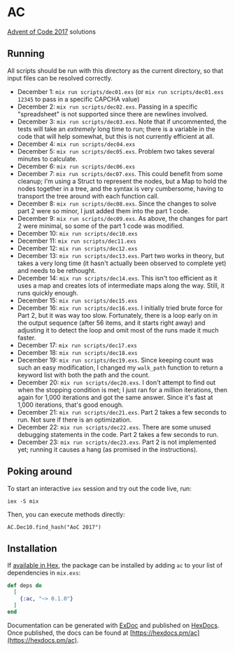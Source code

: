 # AC

[Advent of Code 2017](http://adventofcode.com/2017) solutions

## Running
All scripts should be run with this directory as the current directory, so that
input files can be resolved correctly.

* December 1:  `mix run scripts/dec01.exs` (or `mix run scripts/dec01.exs 12345`
  to pass in a specific CAPCHA value)
* December 2:  `mix run scripts/dec02.exs`.  Passing in a specific "spreadsheet"
  is not supported since there are newlines involved.
* December 3:  `mix run scripts/dec03.exs`.  Note that if uncommented, the tests
  will take an _extremely_ long time to run; there is a variable in the code
  that will help somewhat, but this is not currently efficient at all.
* December 4:  `mix run scripts/dec04.exs`
* December 5:  `mix run scripts/dec05.exs`.  Problem two takes several minutes
  to calculate.
* December 6:  `mix run scripts/dec06.exs`
* December 7:  `mix run scripts/dec07.exs`.  This could benefit from some
  cleanup; I'm using a Struct to represent the nodes, but a Map to hold the
  nodes together in a tree, and the syntax is very cumbersome, having to
  transport the tree around with each function call.
* December 8:  `mix run scripts/dec08.exs`.  Since the changes to solve part 2
  were so minor, I just added them into the part 1 code.
* December 9:  `mix run scripts/dec09.exs`.  As above, the changes for part 2
  were minimal, so some of the part 1 code was modified.
* December 10:  `mix run scripts/dec10.exs`
* December 11:  `mix run scripts/dec11.exs`
* December 12:  `mix run scripts/dec12.exs`
* December 13:  `mix run scripts/dec13.exs`.  Part two works in theory, but
  takes a very long time (it hasn't actually been observed to complete yet) and
  needs to be rethought.
* December 14:  `mix run scripts/dec14.exs`.  This isn't too efficient as it
  uses a map and creates lots of intermediate maps along the way.  Still, it
  runs quickly enough.
* December 15:  `mix run scripts/dec15.exs`
* December 16:  `mix run scripts/dec16.exs`.  I initially tried brute force for
  Part 2, but it was way too slow.  Fortunately, there is a loop early on in the
  output sequence (after 56 items, and it starts right away) and adjusting it to
  detect the loop and omit most of the runs made it much faster.
* December 17:  `mix run scripts/dec17.exs`
* December 18:  `mix run scripts/dec18.exs`
* December 19:  `mix run scripts/dec19.exs`.  Since keeping count was such an
  easy modification, I changed my `walk_path` function to return a keyword list
  with both the path and the count.
* December 20:  `mix run scripts/dec20.exs`.   I don't attempt to find out when
  the stopping condition is met; I just ran for a million iterations, then again
  for 1,000 iterations and got the same answer.  Since it's fast at 1,000
  iterations, that's good enough.
* December 21:  `mix run scripts/dec21.exs`.  Part 2 takes a few seconds to run.
  Not sure if there is an optimization.
* December 22:  `mix run scripts/dec22.exs`.  There are some unused debugging
  statements in the code.  Part 2 takes a few seconds to run.
* December 23:  `mix run scripts/dec23.exs`.  Part 2 is not implemented yet;
  running it causes a hang (as promised in the instructions).

## Poking around
To start an interactive `iex` session and try out the code live, run:

    iex -S mix

Then, you can execute methods directly:

    AC.Dec10.find_hash("AoC 2017")

## Installation

If [available in Hex](https://hex.pm/docs/publish), the package can be installed
by adding `ac` to your list of dependencies in `mix.exs`:

```elixir
def deps do
  [
    {:ac, "~> 0.1.0"}
  ]
end
```

Documentation can be generated with [ExDoc](https://github.com/elixir-lang/ex_doc)
and published on [HexDocs](https://hexdocs.pm). Once published, the docs can
be found at [https://hexdocs.pm/ac](https://hexdocs.pm/ac).
